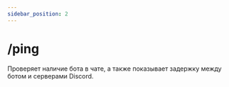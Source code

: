```yaml
---
sidebar_position: 2
---
```


# /ping

Проверяет наличие бота в чате, а также показывает задержку между ботом и серверами Discord.